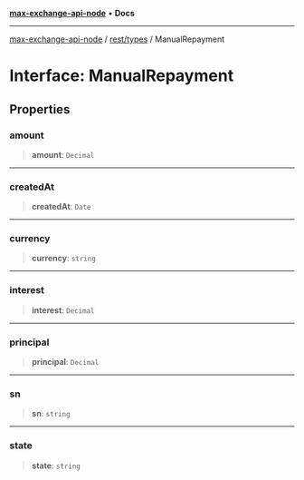 [**max-exchange-api-node**](../../../README.md) • **Docs**

***

[max-exchange-api-node](../../../modules.md) / [rest/types](../README.md) / ManualRepayment

# Interface: ManualRepayment

## Properties

### amount

> **amount**: `Decimal`

***

### createdAt

> **createdAt**: `Date`

***

### currency

> **currency**: `string`

***

### interest

> **interest**: `Decimal`

***

### principal

> **principal**: `Decimal`

***

### sn

> **sn**: `string`

***

### state

> **state**: `string`
